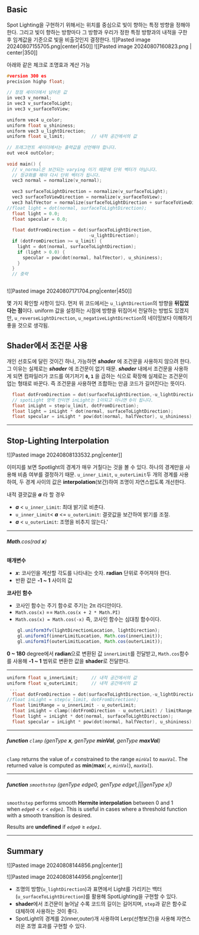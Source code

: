 ## Basic

Spot Lighting을 구현하기 위해서는 위치를 중심으로 빛이 향하는 특정 방향을 정해야한다. 그리고 빛이 향하는 방향마다 그 방향과 우리가 정한 특정 방향과의 내적을 구한 후 임계값을 기준으로 빛을 비출것인지 결정한다.
![[Pasted image 20240807155705.png|center|450]]
![[Pasted image 20240807160823.png | center|350]]

아래와 같은 체크로 조명효과 계산 가능 
```cpp  title:'Spotlight fragment shader' hl:11,12,26,29-36 ar:32-35
#version 300 es
precision highp float;
 
// 정점 셰이더에서 넘어온 값
in vec3 v_normal;
in vec3 v_surfaceToLight;
in vec3 v_surfaceToView;
 
uniform vec4 u_color;
uniform float u_shininess;
uniform vec3 u_lightDirection;
uniform float u_limit;          // 내적 공간에서의 값
 
// 프래그먼트 셰이더에서는 출력값을 선언해야 합니다.
out vec4 outColor;
 
void main() {
  // v_normal은 보간되는 varying 이기 때문에 단위 벡터가 아닙니다.
  // 정규화를 해야 다시 단위 벡터가 됩니다.
  vec3 normal = normalize(v_normal);
 
  vec3 surfaceToLightDirection = normalize(v_surfaceToLight);
  vec3 surfaceToViewDirection = normalize(v_surfaceToView);
  vec3 halfVector = normalize(surfaceToLightDirection + surfaceToViewDirection);
//float light = dot(normal, surfaceToLightDirection);
  float light = 0.0;
  float specular = 0.0;
 
  float dotFromDirection = dot(surfaceToLightDirection,
                               -u_lightDirection);
  if (dotFromDirection >= u_limit) {
    light = dot(normal, surfaceToLightDirection);
    if (light > 0.0) {
      specular = pow(dot(normal, halfVector), u_shininess);
    }
  }
  // 중략 
  
```

![[Pasted image 20240807171704.png|center|450]]

몇 가지 확인할 사항이 있다. 먼저 위 코드에서는 `u_lightDirection`의 방향을 **뒤집었다는 점**이다. uniform 값을 설정하는 시점에 방향을 뒤집어서 전달하는 방법도 있겠지만, `u_reverseLightDirection`, `u_negativeLightDirection`의 네이밍보다 이해하기 좋을 것으로 생각됨.
## Shader에서 조건문 사용

개인 선호도에 달린 것이긴 하나, 가능하면 **_shader_** 에 조건문을 사용하지 않으려 한다. 그 이유는 실제로는  **_shader_** 에 조건문이 없기 때문.  **_shader_** 내에서 조건문을 사용하게 되면 컴파일러가 코드를 여기저기 **`0`, `1`** 을 곱하는 식으로 확장해 실제로는 조건문이 업는 형태로 바꾼다. 즉 조건문을 사용하면 조합하는 만큼 코드가 길어진다는 뜻이다. 

```cpp hl:3
  float dotFromDirection = dot(surfaceToLightDirection,-u_lightDirection);
  // spotLight 영역 안이면 inLight는 1이되고 아니면 0이 됩니다.
  float inLight = step(u_limit, dotFromDirection);
  float light = inLight * dot(normal, surfaceToLightDirection);
  float specular = inLight * pow(dot(normal, halfVector), u_shininess);
```


----
## Stop-Lighting Interpolation

![[Pasted image 20240808133532.png|center]]

이미지를 보면 Spotlight의 경계가 매우 거칠다는 것을 볼 수 있다. 하나의 경계만을 사용해 비춤 여부를 결정하기 때문.
`u_inner_Limit`, `u_outerLimit`두 개의 경계를 사용하여,  두 경계 사이의 값은 **interpolation**(보간)하여 조명이 자연스럽도록 개선한다.

내적 결괏값을 **_a_** 라 할 경우 
- **_a_** < `u_inner_Limit`: 최대 밝기로 비춘다.
- `u_inner_Limit`< **_a_** <= `u_outerLimit`: 결괏값을 보간하여  밝기를 조절.
- **_a_** < `u_outerLimit`: 조명을 비추지 않는다.'


---
###### **Math**.cos(rad **_x_**)

**매개변수** 
- **_x_**: 코사인을 계산할 각도를 나타내는 숫자. **radian** 단위로 주어져야 한다.
- 반환 값은  **-1 ~ 1** 사이의 값

**코사인** **함수**
- 코사인 함수는 주기 함수로 주기는 2π 라디안이다. 
- `Math.cos(x)` == `Math.cos(x + 2 * Math.PI)`
- `Math.cos(x) = Math.cos(-x)` 즉, 코사인 함수는 심대칭 함수이다.

```js title:'Math.cos 함수의 역할' hl:2,3
    gl.uniform3fv(lightDirectionLocation, lightDirection);
    gl.uniform1f(innerLimitLocation, Math.cos(innerLimit));
    gl.uniform1f(outerLimitLocation, Math.cos(outerLimit));
```

**0 ~ 180** degree에서 **radian**으로 변환된 값 `innerLimit`를 전달받고, `Math.cos`함수를 사용해  **-1 ~ 1** 범위로 변환한 값을 **shader**로 전달한다.

---

```cpp er:5 hl:1,2,6,7
uniform float u_innerLimit;     // 내적 공간에서의 값
uniform float u_outerLimit;     // 내적 공간에서의 값
 ...
  float dotFromDirection = dot(surfaceToLightDirection,-u_lightDirection);
//float inLight = step(u_limit, dotFromDirection);
  float limitRange = u_innerLimit - u_outerLimit;
  float inLight = clamp((dotFromDirection - u_outerLimit) / limitRange, 0.0, 1.0);
  float light = inLight * dot(normal, surfaceToLightDirection);
  float specular = inLight * pow(dot(normal, halfVector), u_shininess);
```

---
###### **function** `clamp` (genType **_x_**, genType **_minVal_**, genType **_maxVal_**)
 `clamp` returns the value of _`x`_ constrained to the range _`minVal`_ to _`maxVal`_. The returned value is computed as **min**(**max**( _`x`_, _`minVal`_), _`maxVal`_).

---
###### **function** `smoothstep` (genType _edge0_, genType edge1,|||genType x|)
 `smoothstep` performs smooth **Hermite interpolation** between 0 and 1 when _`edge0`_ < _`x`_ < _`edge1`_. This is useful in cases where a threshold function with a smooth transition is desired. 
 
Results are **undefined** if _`edge0`_ ≥ _`edge1`_.

---

## Summary


![[Pasted image 20240808144856.png|center]]

![[Pasted image 20240808144956.png|center]]


- 조명의 방향(`u_lightDirection`)과 표면에서 Light를 가리키는 백터(`u_surfaceToLightDirection`)를 활용해 SpotLighting을 구현할 수 있다.
- **shader**에서 조건문이 늘어날 수록 코드의 길이는 길어지며, `step`과 같은 함수로 대체하여 사용하는 것이 좋다.
- SpotLight의 경계를 2(inner,outer)개 사용하여 Lerp(선형보간)을 사용해 자연스러운 조명 효과를 구현할 수 있다.
